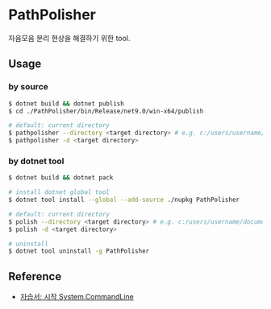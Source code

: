 # PathPolisher

자음모음 분리 현상을 해결하기 위한 tool.

## Usage

### by source

```bash
$ dotnet build && dotnet publish
$ cd ./PathPolisher/bin/Release/net9.0/win-x64/publish

# default: current directory
$ pathpolisher --directory <target directory> # e.g. c:/users/username/documents
$ pathpolisher -d <target directory>
```

### by dotnet tool

```bash
$ dotnet build && dotnet pack

# install dotnet global tool
$ dotnet tool install --global --add-source ./nupkg PathPolisher

# default: current directory
$ polish --directory <target directory> # e.g. c:/users/username/documents
$ polish -d <target directory>
```

```bash
# uninstall
$ dotnet tool uninstall -g PathPolisher
```

## Reference

- [자습서: 시작 System.CommandLine](https://learn.microsoft.com/ko-kr/dotnet/standard/commandline/get-started-tutorial)
